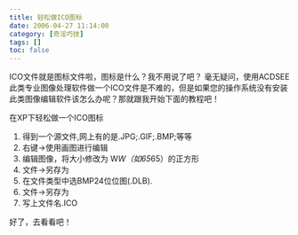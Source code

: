 ```yaml
---
title: 轻松做ICO图标
date: 2006-04-27 11:14:00
category: [奇淫巧技]
tags: []
toc: false
---
```

ICO文件就是图标文件啦，图标是什么？我不用说了吧？
毫无疑问，使用ACDSEE此类专业图像处理软件做一个ICO文件是不难的，但是如果您的操作系统没有安装此类图像编辑软件该怎么办呢？那就跟我开始下面的教程吧！

<!-- more -->
在XP下轻松做一个ICO图标
1. 得到一个源文件,网上有的是.JPG;.GIF;.BMP;等等
2. 右键->使用画图进行编辑
3. 编辑图像，将大小修改为 W*W（如65*65）的正方形
4. 文件->另存为
5. 在文件类型中选BMP24位位图(.DLB).
6. 文件->另存为
7. 写上文件名.ICO

好了，去看看吧！